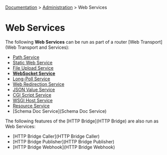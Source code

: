 [Documentation](.) > [Administration](Administration) > Web Services

# Web Services

The following **Web Services** can be run as part of a router [Web Transport](Web Transport and Services):

* [Path Service](Path-Service)
* [Static Web Service](Static-Web-Service)
* [File Upload Service](File-Upload-Service)
* **[WebSocket Service](WebSocket-Service)**
* [Long-Poll Service](Long-Poll-Service)
* [Web Redirection Service](Web-Redirection-Service)
* [JSON Value Service](JSON-Value-Service)
* [CGI Script Service](CGI-Script-Service)
* [WSGI Host Service](WSGI-Host-Service)
* [Resource Service](Resource-Service)
* [Schema Doc Service](Schema Doc Service)

The following features of the [HTTP Bridge](HTTP Bridge) are also run as Web Services:

* [HTTP Bridge Caller](HTTP Bridge Caller)
* [HTTP Bridge Publisher](HTTP Bridge Publisher)
* [HTTP Bridge Webhook](HTTP Bridge Webhook)
